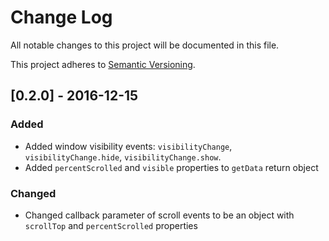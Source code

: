 # Change Log
All notable changes to this project will be documented in this file.

This project adheres to [Semantic Versioning](http://semver.org/).

## [0.2.0] - 2016-12-15
### Added
- Added window visibility events: `visibilityChange`, `visibilityChange.hide`, `visibilityChange.show`.
- Added `percentScrolled` and `visible` properties to `getData` return object

### Changed
- Changed callback parameter of scroll events to be an object with `scrollTop` and `percentScrolled` properties
